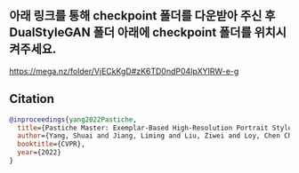 ## 아래 링크를 통해 checkpoint 폴더를 다운받아 주신 후 DualStyleGAN 폴더 아래에 checkpoint 폴더를 위치시켜주세요.
https://mega.nz/folder/VjECkKgD#zK6TD0ndP04IpXYIRW-e-g


## Citation

```bibtex
@inproceedings{yang2022Pastiche,
  title={Pastiche Master: Exemplar-Based High-Resolution Portrait Style Transfer},
  author={Yang, Shuai and Jiang, Liming and Liu, Ziwei and Loy, Chen Change},
  booktitle={CVPR},
  year={2022}
}
```
